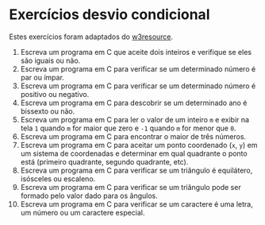 # Exercícios desvio condicional

Estes exercícios foram adaptados do 
[w3resource](https://www.w3resource.com/c-programming-exercises/conditional-statement/index.php).

1. Escreva um programa em C que aceite dois inteiros e verifique se eles são iguais ou não.
2. Escreva um programa em C para verificar se um determinado número é par ou ímpar.
3. Escreva um programa em C para verificar se um determinado número é positivo ou negativo.
4. Escreva um programa em C para descobrir se um determinado ano é bissexto ou não.
5. Escreva um programa em C para ler o valor de um inteiro `m` e exibir na tela `1` quando `m` for maior que zero
   e `-1` quando `m`  for menor que `0`.
6. Escreva um programa em C para encontrar o maior de três números.
7. Escreva um programa em C para aceitar um ponto coordenado (`x`, `y`) em um sistema de coordenadas e determinar em 
   qual quadrante o ponto está (primeiro quadrante, segundo quadrante, etc).
8. Escreva um programa em C para verificar se um triângulo é equilátero, isósceles ou escaleno.
9. Escreva um programa em C para verificar se um triângulo pode ser formado pelo valor dado para os ângulos.
10. Escreva um programa em C para verificar se um caractere é uma letra, um número ou um caractere especial.
